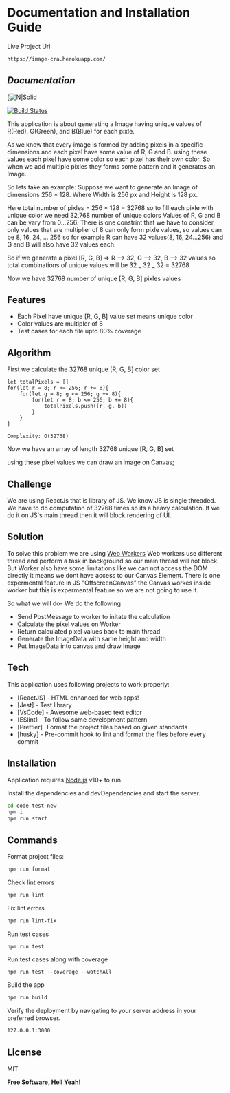 # Documentation and Installation Guide

Live Project Url

```sh
https://image-cra.herokuapp.com/
```

## _Documentation_

[![N|Solid](https://nfweb-wpengine.netdna-ssl.com/wp-content/uploads/2019/04/Blazeclan-final.jpg)

[![Build Status](https://travis-ci.org/joemccann/dillinger.svg?branch=master)](https://travis-ci.org/joemccann/dillinger)

This application is about generating a Image having unique values of R(Red), G(Green), and B(Blue) for each pixle.

As we know that every image is formed by adding pixels in a specific dimensions and each pixel have some value of R, G and B. using these values each pixel have some color so each pixel has their own color. So when we add multiple pixles they forms some pattern and it generates an Image.

So lets take an example:
Suppose we want to generate an Image of dimensions 256 \* 128. Where Width is 256 px and Height is 128 px.

Here total number of pixles = 256 \* 128 = 32768
so to fill each pixle with unique color we need 32,768 number of unique colors
Values of R, G and B can be vary from 0...256.
There is one constrint that we have to consider, only values that are multiplier of 8 can only form pixle values, so values can be 8, 16, 24, ... 256
so for example R can have 32 values(8, 16, 24...256) and G and B will also have 32 values each.

So if we generate a pixel [R, G, B] => R --> 32, G --> 32, B --> 32 values
so total combinations of unique values will be 32 _ 32 _ 32 = 32768

Now we have 32768 number of unique [R, G, B] pixles values

## Features

- Each Pixel have unique [R, G, B] value set means unique color
- Color values are multipler of 8
- Test cases for each file upto 80% coverage

## Algorithm

First we calculate the 32768 unique [R, G, B] color set

```
let totalPixels = []
for(let r = 8; r <= 256; r += 8){
    for(let g = 8; g <= 256; g += 8){
        for(let r = 8; b <= 256; b += 8){
            totalPixels.push([r, g, b])
        }
    }
}
```

```
Complexity: O(32768)
```

Now we have an array of length 32768 unique [R, G, B] set

using these pixel values we can draw an image on Canvas;

## Challenge

We are using ReactJs that is library of JS. We know JS is single threaded.
We have to do computation of 32768 times so its a heavy calculation. If we do it on JS's main thread then it will block rendering of UI.

## Solution

To solve this problem we are using <a href="https://developer.mozilla.org/en-US/docs/Web/API/Web_Workers_API">Web Workers</a>
Web workers use different thread and perform a task in background so our main thread will not block.
But Worker also have some limitations like we can not access the DOM directly it means we dont have access to our Canvas Element. There is one expermental feature in JS "OffscreenCanvas" the Canvas workes inside worker but this is expermental feature so we are not going to use it.

So what we will do-
We do the following

- Send PostMessage to worker to initate the calculation
- Calculate the pixel values on Worker
- Return calculated pixel values back to main thread
- Generate the ImageData with same height and width
- Put ImageData into canvas and draw Image

## Tech

This application uses following projects to work properly:

- [ReactJS] - HTML enhanced for web apps!
- [Jest] - Test library
- [VsCode] - Awesome web-based text editor
- [ESlint] - To follow same development pattern
- [Prettier] -Format the project files based on given standards
- [husky] - Pre-commit hook to lint and format the files before every commit

## Installation

Application requires [Node.js](https://nodejs.org/) v10+ to run.

Install the dependencies and devDependencies and start the server.

```sh
cd code-test-new
npm i
npm run start
```

## Commands

Format project files:

```sh
npm run format
```

Check lint errors

```sh
npm run lint
```

Fix lint errors

```sh
npm run lint-fix
```

Run test cases

```sh
npm run test
```

Run test cases along with coverage

```
npm run test --coverage --watchAll
```

Build the app

```sh
npm run build
```

Verify the deployment by navigating to your server address in
your preferred browser.

```sh
127.0.0.1:3000
```

## License

MIT

**Free Software, Hell Yeah!**
